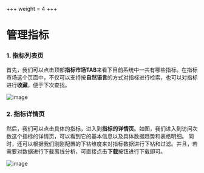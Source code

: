 +++
weight = 4
+++

# 管理指标

### **1. 指标列表页**
首先，我们可以点击顶部**指标市场TAB**来看下目前系统中一共有哪些指标。在指标市场这个页面中，不仅可以支持按**自然语言**的方式对指标进行检索，也可以对指标进行**收藏**，便于下次查找。

![image](https://github.com/supersonicbi/supersonic-website/assets/168408457/24eea209-462d-4b45-bfc6-4cb3527fd81a)

### **2. 指标详情页**
然后，我们可以点击具体的指标，进入到**指标的详情页**。如图，我们进入到访问次数这个指标的详情页，可以看到它的基本信息以及具体数据趋势和表格明细。
同时，还可以根据我们刚刚配置的下钻维度来对指标数据进行下钻和过滤。并且，若需要对数据进行下载离线分析，可直接点击**下载**按钮进行下载即可。

![image](https://github.com/supersonicbi/supersonic-website/assets/168408457/e507db8c-4ab4-4531-8dbe-4d9a1aa77572)

